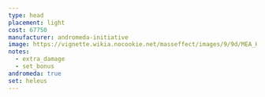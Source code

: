 ```yaml
---
type: head
placement: light
cost: 67750
manufacturer: andromeda-initiative
image: https://vignette.wikia.nocookie.net/masseffect/images/9/9d/MEA_Heleus_Defender_Helmet.png/revision/latest/scale-to-width-down/350?cb=20180509212343
notes:
  - extra_damage
  - set_bonus
andromeda: true
set: heleus
---
```

